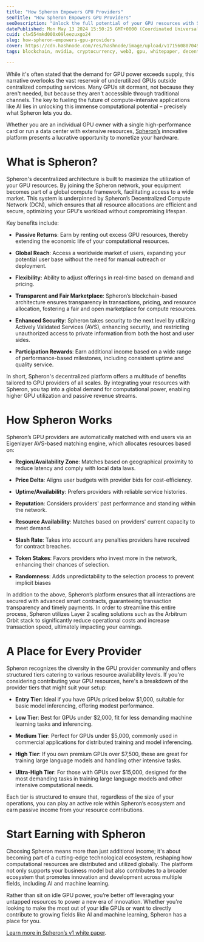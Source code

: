 ```yaml
---
title: "How Spheron Empowers GPU Providers"
seoTitle: "How Spheron Empowers GPU Providers"
seoDescription: "Unlock the full potential of your GPU resources with Spheron, a decentralized platform that enables you to monetize your high-performance hardware. Join..."
datePublished: Mon May 13 2024 15:50:25 GMT+0000 (Coordinated Universal Time)
cuid: clw554mkd000x09leezuxgo24
slug: how-spheron-empowers-gpu-providers
cover: https://cdn.hashnode.com/res/hashnode/image/upload/v1715608070499/e3f0c400-a549-4078-89d1-3e88673679a0.png
tags: blockchain, nvidia, cryptocurrency, web3, gpu, whitepaper, decentralization, spheron

---
```


While it's often stated that the demand for GPU power exceeds supply, this narrative overlooks the vast reservoir of underutilized GPUs outside centralized computing services. Many GPUs sit dormant, not because they aren't needed, but because they aren't accessible through traditional channels. The key to fueling the future of compute-intensive applications like AI lies in unlocking this immense computational potential – precisely what Spheron lets you do.

Whether you are an individual GPU owner with a single high-performance card or run a data center with extensive resources, [Spheron’s](https://www.spheron.network/) innovative platform presents a lucrative opportunity to monetize your hardware.

# What is Spheron?

Spheron's decentralized architecture is built to maximize the utilization of your GPU resources. By joining the Spheron network, your equipment becomes part of a global compute framework, facilitating access to a wide market. This system is underpinned by Spheron’s Decentralized Compute Network (DCN), which ensures that all resource allocations are efficient and secure, optimizing your GPU's workload without compromising lifespan. 

Key benefits include:

* **Passive Returns**: Earn by renting out excess GPU resources, thereby extending the economic life of your computational resources.
    
* **Global Reach**: Access a worldwide market of users, expanding your potential user base without the need for manual outreach or deployment.
    
* **Flexibility:** Ability to adjust offerings in real-time based on demand and pricing.
    
* **Transparent and Fair Marketplace**: Spheron’s blockchain-based architecture ensures transparency in transactions, pricing, and resource allocation, fostering a fair and open marketplace for compute resources.
    
* **Enhanced Security**: Spheron takes security to the next level by utilizing Actively Validated Services (AVS), enhancing security, and restricting unauthorized access to private information from both the host and user sides.
    
* **Participation Rewards**: Earn additional income based on a wide range of performance-based milestones, including consistent uptime and quality service.
    

In short, Spheron's decentralized platform offers a multitude of benefits tailored to GPU providers of all scales. By integrating your resources with Spheron, you tap into a global demand for computational power, enabling higher GPU utilization and passive revenue streams.

# How Spheron Works

Spheron’s GPU providers are automatically matched with end users via an Eigenlayer AVS-based matching engine, which allocates resources based on:

* **Region/Availability Zone**: Matches based on geographical proximity to reduce latency and comply with local data laws.
    
* **Price Delta**: Aligns user budgets with provider bids for cost-efficiency.
    
* **Uptime/Availability**: Prefers providers with reliable service histories.
    
* **Reputation**: Considers providers' past performance and standing within the network.
    
* **Resource Availability**: Matches based on providers' current capacity to meet demand.
    
* **Slash Rate**: Takes into account any penalties providers have received for contract breaches.
    
* **Token Stakes**: Favors providers who invest more in the network, enhancing their chances of selection.
    
* **Randomness**: Adds unpredictability to the selection process to prevent implicit biases
    

In addition to the above, Spheron’s platform ensures that all interactions are secured with advanced smart contracts, guaranteeing transaction transparency and timely payments. In order to streamline this entire process, Spheron utilizes Layer 2 scaling solutions such as the Arbitrum Orbit stack to significantly reduce operational costs and increase transaction speed, ultimately impacting your earnings. 

# A Place for Every Provider

Spheron recognizes the diversity in the GPU provider community and offers structured tiers catering to various resource availability levels. If you're considering contributing your GPU resources, here's a breakdown of the provider tiers that might suit your setup:

* **Entry Tier**: Ideal if you have GPUs priced below $1,000, suitable for basic model inferencing, offering modest performance.
    
* **Low Tier**: Best for GPUs under $2,000, fit for less demanding machine learning tasks and inferencing.
    
* **Medium Tier**: Perfect for GPUs under $5,000, commonly used in commercial applications for distributed training and model inferencing.
    
* **High Tier**: If you own premium GPUs over $7,500, these are great for training large language models and handling other intensive tasks.
    
* **Ultra-High Tier**: For those with GPUs over $15,000, designed for the most demanding tasks in training large language models and other intensive computational needs.
    

Each tier is structured to ensure that, regardless of the size of your operations, you can play an active role within Spheron’s ecosystem and earn passive income from your resource contributions.

# Start Earning with Spheron

Choosing Spheron means more than just additional income; it's about becoming part of a cutting-edge technological ecosystem, reshaping how computational resources are distributed and utilized globally. The platform not only supports your business model but also contributes to a broader ecosystem that promotes innovation and development across multiple fields, including AI and machine learning.

Rather than sit on idle GPU power, you’re better off leveraging your untapped resources to power a new era of innovation. Whether you're looking to make the most out of your idle GPUs or want to directly contribute to growing fields like AI and machine learning, Spheron has a place for you.

[Learn more in Spheron’s v1 white paper](https://spheron.network/whitepaper).